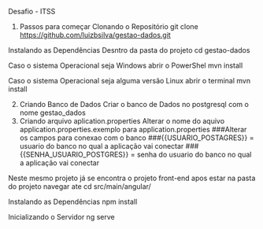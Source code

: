 Desafio - ITSS
1. Passos para começar
Clonando o Repositório
git clone https://github.com/luizbsilva/gestao-dados.git

Instalando as Dependências
Desntro da pasta do projeto
cd gestao-dados

Caso o sistema Operacional seja Windows abrir o PowerShel
mvn install

Caso o sistema Operacional seja alguma versão Linux abrir o terminal
mvn install

2. Criando Banco de Dados
Criar o banco de Dados no postgresql com o nome gestao_dados
3. Criando arquivo aplication.properties
Alterar o nome do aquivo application.properties.exemplo para application.properties
###Alterar os campos para conexao com o banco ###{{USUARIO_POSTAGRES}} = usuario do banco no qual a aplicação vai conectar ###{{SENHA_USUARIO_POSTGRES}} = senha do usuario do banco no qual a aplicação vai conectar

Neste mesmo projeto já se encontra o projeto front-end
apos estar na pasta do projeto navegar ate cd src/main/angular/

Instalando as Dependências
npm install

Inicializando o Servidor
ng serve
